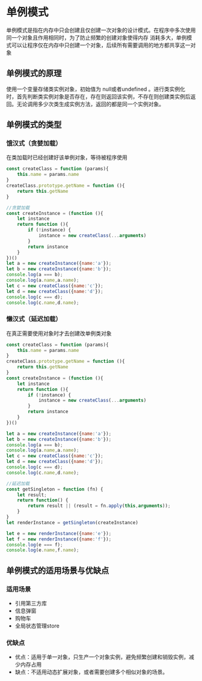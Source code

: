# 单例模式
单例模式是指在内存中只会创建且仅创建一次对象的设计模式。在程序中多次使用同一个对象且作用相同时，为了防止频繁的创建对象使得内存
消耗多大，单例模式可以让程序仅在内存中只创建一个对象，后续所有需要调用的地方都共享这一对象

## 单例模式的原理
使用一个变量存储类实例对象，初始值为 null或者undefined 。进行类实例化时，首先判断类实例对象是否存在，存在则返回该实例，不存在则创建类实例后返回。无论调用多少次类生成实例方法，返回的都是同一个实例对象。

## 单例模式的类型
### 饿汉式（贪婪加载）
在类加载时已经创建好该单例对象，等待被程序使用
```javascript
const createClass = function (params){
    this.name = params.name
}
createClass.prototype.getName = function (){
    return this.getName
}

//贪婪加载
const createInstance = (function (){
    let instance
    return function (){
        if (!instance) {
            instance = new createClass(...arguments)
        }
        return instance
    }
})()
let a = new createInstance({name:'a'});
let b = new createInstance({name:'b'});
console.log(a === b);
console.log(a.name,a.name);
let c = new createClass({name:'c'});
let d = new createClass({name:'d'});
console.log(c === d);
console.log(c.name,d.name);
```
### 懒汉式（延迟加载）
在真正需要使用对象时才去创建改单例类对象
```javascript
const createClass = function (params){
    this.name = params.name
}
createClass.prototype.getName = function (){
    return this.getName
}
const createInstance = (function (){
    let instance
    return function (){
        if (!instance) {
            instance = new createClass(...arguments)
        }
        return instance
    }
})()

let a = new createInstance({name:'a'});
let b = new createInstance({name:'b'});
console.log(a === b);
console.log(a.name,a.name);
let c = new createClass({name:'c'});
let d = new createClass({name:'d'});
console.log(c === d);
console.log(c.name,d.name);

//延迟加载
const getSingleton = function (fn) {
    let result;
    return function() {
        return result || (result = fn.apply(this,arguments));
    }
}
let renderInstance = getSingleton(createInstance)

let e = new renderInstance({name:'e'});
let f = new renderInstance({name:'f'});
console.log(e === f);
console.log(e.name,f.name);
```

## 单例模式的适用场景与优缺点
### 适用场景
+ 引用第三方库
+ 信息弹窗
+ 购物车
+ 全局状态管理store
### 优缺点
+ 优点：适用于单一对象，只生产一个对象实例，避免频繁创建和销毁实例，减少内存占用
+ 缺点：不适用动态扩展对象，或者需要创建多个相似对象的场景。
